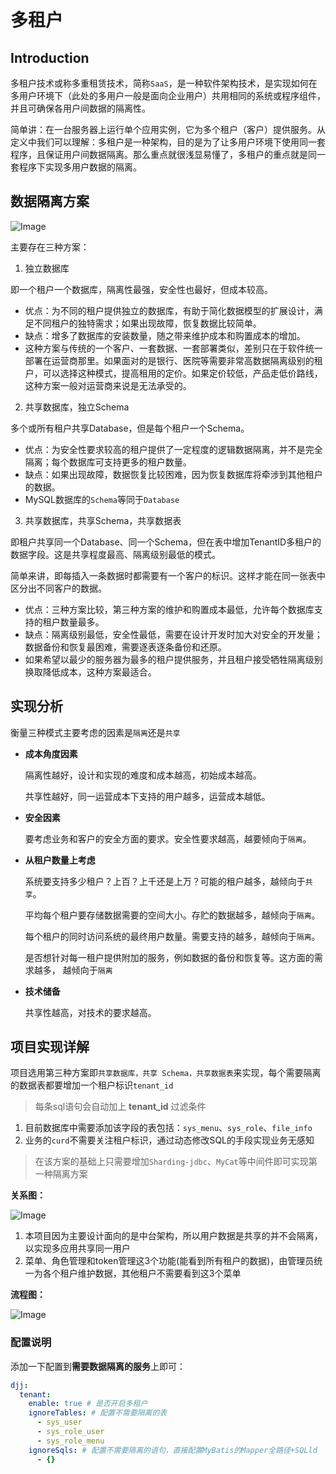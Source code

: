 # 多租户



## Introduction

多租户技术或称多重租赁技术，简称`SaaS`，是一种软件架构技术，是实现如何在多用户环境下（此处的多用户一般是面向企业用户）共用相同的系统或程序组件，并且可确保各用户间数据的隔离性。

简单讲：在一台服务器上运行单个应用实例，它为多个租户（客户）提供服务。从定义中我们可以理解：多租户是一种架构，目的是为了让多用户环境下使用同一套程序，且保证用户间数据隔离。那么重点就很浅显易懂了，多租户的重点就是同一套程序下实现多用户数据的隔离。

## 数据隔离方案

![Image](https://cdn.jsdelivr.net/gh/edgarding77/microservice-platform-doc@latest/image/func/tenant-database.png)

主要存在三种方案：

1. 独立数据库

即一个租户一个数据库，隔离性最强，安全性也最好，但成本较高。

- 优点：为不同的租户提供独立的数据库，有助于简化数据模型的扩展设计，满足不同租户的独特需求；如果出现故障，恢复数据比较简单。
- 缺点：增多了数据库的安装数量，随之带来维护成本和购置成本的增加。
- 这种方案与传统的一个客户、一套数据、一套部署类似，差别只在于软件统一部署在运营商那里。如果面对的是银行、医院等需要非常高数据隔离级别的租户，可以选择这种模式，提高租用的定价。如果定价较低，产品走低价路线，这种方案一般对运营商来说是无法承受的。

2. 共享数据库，独立Schema

多个或所有租户共享Database，但是每个租户一个Schema。

- 优点：为安全性要求较高的租户提供了一定程度的逻辑数据隔离，并不是完全隔离；每个数据库可支持更多的租户数量。
- 缺点：如果出现故障，数据恢复比较困难，因为恢复数据库将牵涉到其他租户的数据。
- MySQL数据库的`Schema`等同于`Database`

3. 共享数据库，共享Schema，共享数据表

即租户共享同一个Database、同一个Schema，但在表中增加TenantID多租户的数据字段。这是共享程度最高、隔离级别最低的模式。

简单来讲，即每插入一条数据时都需要有一个客户的标识。这样才能在同一张表中区分出不同客户的数据。

- 优点：三种方案比较，第三种方案的维护和购置成本最低，允许每个数据库支持的租户数量最多。
- 缺点：隔离级别最低，安全性最低，需要在设计开发时加大对安全的开发量； 数据备份和恢复最困难，需要逐表逐条备份和还原。
- 如果希望以最少的服务器为最多的租户提供服务，并且租户接受牺牲隔离级别换取降低成本，这种方案最适合。

## 实现分析

衡量三种模式主要考虑的因素是`隔离`还是`共享`

- **成本角度因素**

  隔离性越好，设计和实现的难度和成本越高，初始成本越高。

  共享性越好，同一运营成本下支持的用户越多，运营成本越低。

- **安全因素**

  要考虑业务和客户的安全方面的要求。安全性要求越高，越要倾向于`隔离`。

- **从租户数量上考虑**

  系统要支持多少租户？上百？上千还是上万？可能的租户越多，越倾向于`共享`。

  平均每个租户要存储数据需要的空间大小。存贮的数据越多，越倾向于`隔离`。

  每个租户的同时访问系统的最终用户数量。需要支持的越多，越倾向于`隔离`。

  是否想针对每一租户提供附加的服务，例如数据的备份和恢复等。这方面的需求越多， 越倾向于`隔离`

- **技术储备**

  共享性越高，对技术的要求越高。

## 项目实现详解

项目选用第三种方案即`共享数据库，共享 Schema，共享数据表`来实现，每个需要隔离的数据表都要增加一个租户标识`tenant_id`

> 每条sql语句会自动加上 **tenant_id** 过滤条件

1. 目前数据库中需要添加该字段的表包括：`sys_menu`、`sys_role`、`file_info`
2. 业务的`curd`不需要关注租户标识，通过动态修改SQL的手段实现业务无感知

> 在该方案的基础上只需要增加`Sharding-jdbc`、`MyCat`等中间件即可实现第一种隔离方案

**关系图：**

![Image](https://cdn.jsdelivr.net/gh/edgarding77/microservice-platform-doc@latest/image/func/tenant-relation.png)

1. 本项目因为主要设计面向的是中台架构，所以用户数据是共享的并不会隔离，以实现多应用共享同一用户
2. 菜单、角色管理和token管理这3个功能(能看到所有租户的数据)，由管理员统一为各个租户维护数据，其他租户不需要看到这3个菜单

**流程图：**

![Image](https://cdn.jsdelivr.net/gh/edgarding77/microservice-platform-doc@latest/image/func/tenant-flow.png)

### 配置说明

添加一下配置到**需要数据隔离的服务**上即可：

```yaml
djj:
  tenant:
    enable: true # 是否开启多租户
    ignoreTables: # 配置不需要隔离的表
      - sys_user
      - sys_role_user
      - sys_role_menu
    ignoreSqls: # 配置不需要隔离的语句，直接配置MyBatis的Mapper全路径+SQLld
      - {}
```